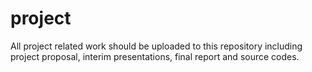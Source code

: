 # project
All project related work should be uploaded to this repository including project proposal, interim presentations, final report and source codes.
